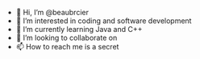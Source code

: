 - 👋 Hi, I’m @beaubrcier
- 👀 I’m interested in coding and software development
- 🌱 I’m currently learning Java and C++
- 💞️ I’m looking to collaborate on 
- 📫 How to reach me is a secret

<!---
beaubrcier/beaubrcier is a ✨ special ✨ repository because its `README.md` (this file) appears on your GitHub profile.
You can click the Preview link to take a look at your changes.
--->
